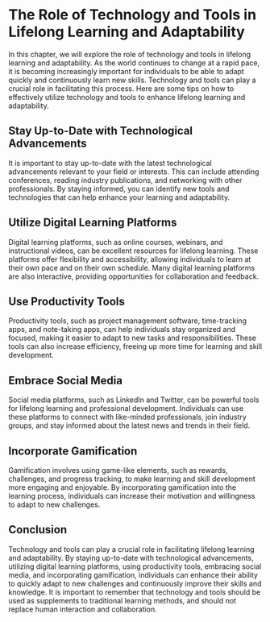 The Role of Technology and Tools in Lifelong Learning and Adaptability
==================================================================================================================

In this chapter, we will explore the role of technology and tools in lifelong learning and adaptability. As the world continues to change at a rapid pace, it is becoming increasingly important for individuals to be able to adapt quickly and continuously learn new skills. Technology and tools can play a crucial role in facilitating this process. Here are some tips on how to effectively utilize technology and tools to enhance lifelong learning and adaptability.

Stay Up-to-Date with Technological Advancements
-----------------------------------------------

It is important to stay up-to-date with the latest technological advancements relevant to your field or interests. This can include attending conferences, reading industry publications, and networking with other professionals. By staying informed, you can identify new tools and technologies that can help enhance your learning and adaptability.

Utilize Digital Learning Platforms
----------------------------------

Digital learning platforms, such as online courses, webinars, and instructional videos, can be excellent resources for lifelong learning. These platforms offer flexibility and accessibility, allowing individuals to learn at their own pace and on their own schedule. Many digital learning platforms are also interactive, providing opportunities for collaboration and feedback.

Use Productivity Tools
----------------------

Productivity tools, such as project management software, time-tracking apps, and note-taking apps, can help individuals stay organized and focused, making it easier to adapt to new tasks and responsibilities. These tools can also increase efficiency, freeing up more time for learning and skill development.

Embrace Social Media
--------------------

Social media platforms, such as LinkedIn and Twitter, can be powerful tools for lifelong learning and professional development. Individuals can use these platforms to connect with like-minded professionals, join industry groups, and stay informed about the latest news and trends in their field.

Incorporate Gamification
------------------------

Gamification involves using game-like elements, such as rewards, challenges, and progress tracking, to make learning and skill development more engaging and enjoyable. By incorporating gamification into the learning process, individuals can increase their motivation and willingness to adapt to new challenges.

Conclusion
----------

Technology and tools can play a crucial role in facilitating lifelong learning and adaptability. By staying up-to-date with technological advancements, utilizing digital learning platforms, using productivity tools, embracing social media, and incorporating gamification, individuals can enhance their ability to quickly adapt to new challenges and continuously improve their skills and knowledge. It is important to remember that technology and tools should be used as supplements to traditional learning methods, and should not replace human interaction and collaboration.
